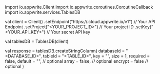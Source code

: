 import io.appwrite.Client
import io.appwrite.coroutines.CoroutineCallback
import io.appwrite.services.TablesDB

val client = Client()
    .setEndpoint("https://<REGION>.cloud.appwrite.io/v1") // Your API Endpoint
    .setProject("<YOUR_PROJECT_ID>") // Your project ID
    .setKey("<YOUR_API_KEY>") // Your secret API key

val tablesDB = TablesDB(client)

val response = tablesDB.createStringColumn(
    databaseId = "<DATABASE_ID>",
    tableId = "<TABLE_ID>",
    key = "",
    size = 1,
    required = false,
    default = "<DEFAULT>", // optional
    array = false, // optional
    encrypt = false // optional
)
